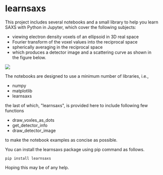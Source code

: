 # learnsaxs
This project includes several notebooks and a small library to help you learn SAXS with Python in Jupyter,
which cover the following subjects:
  * viewing electron density voxels of an ellipsoid in 3D real space
  * Fourier transform of the voxel values into the reciprocal space
  * spherically averaging in the reciprocal space
  * which produces a detector image and a scattering curve
as shown in the figure below.

<img src="images/detector.png">

The notebooks are designed to use a minimum number of libraries, i.e.,

  * numpy
  * matplotlib
  * learnsaxs

the last of which, "learnsaxs", is provided here to include following few functions

  * draw_voxles_as_dots
  * get_detector_info
  * draw_detector_image

to make the notebook examples as concise as possible.

You can install the learnsaxs package using pip command as follows.

```
pip install learnsaxs
```

Hoping this may be of any help.
